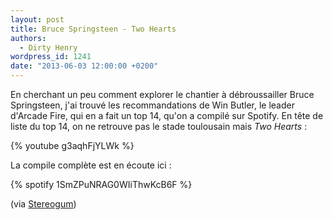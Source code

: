 ```yaml
---
layout: post
title: Bruce Springsteen - Two Hearts
authors:
  - Dirty Henry
wordpress_id: 1241
date: "2013-06-03 12:00:00 +0200"
---
```


En cherchant un peu comment explorer le chantier à débroussailler Bruce
Springsteen, j'ai trouvé les recommandations de Win Butler, le leader d'Arcade
Fire, qui en a fait un top 14, qu'on a compilé sur Spotify. En tête de liste du
top 14, on ne retrouve pas le stade toulousain mais _Two Hearts_ :

{% youtube g3aqhFjYLWk %}

La compile complète est en écoute ici :

{% spotify 1SmZPuNRAG0WIiThwKcB6F %}

(via
[Stereogum](http://www.stereogum.com/592652/win-butlers-14-favorite-springsteen-songs/list/))
